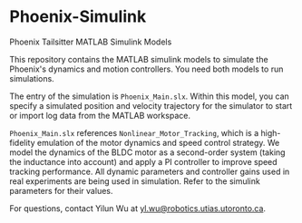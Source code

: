 # Phoenix-Simulink
Phoenix Tailsitter MATLAB Simulink Models

This repository contains the MATLAB simulink models to simulate the Phoenix's dynamics and motion controllers. You need both models to run simulations.

The entry of the simulation is `Phoenix_Main.slx`. Within this model, you can specify a simulated position and velocity trajectory for the simulator to start or import log data from the MATLAB workspace.

`Phoenix_Main.slx` references `Nonlinear_Motor_Tracking`, which is a high-fidelity emulation of the motor dynamics and speed control strategy. We model the dynamics of the BLDC motor as a second-order system (taking the inductance into account) and apply a PI controller to improve speed tracking performance. All dynamic parameters and controller gains used in real experiments are being used in simulation. Refer to the simulink parameters for their values.

For questions, contact Yilun Wu at <yl.wu@robotics.utias.utoronto.ca>.

